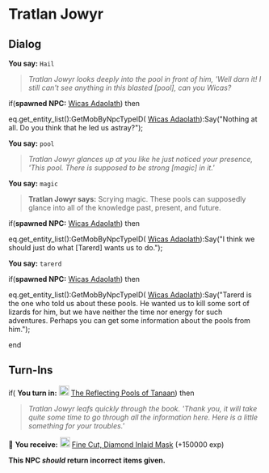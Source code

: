 # Tratlan Jowyr



## Dialog

**You say:** `Hail`



>*Tratlan Jowyr looks deeply into the pool in front of him, 'Well darn it! I still can't see anything in this blasted [pool], can you Wicas?*





if(**spawned NPC:**  [Wicas Adaolath](/npc/202301)) then



eq.get_entity_list():GetMobByNpcTypeID( [Wicas Adaolath](/npc/202301)):Say("Nothing at all. Do you think that he led us astray?"); 


**You say:** `pool`



>*Tratlan Jowyr glances up at you like he just noticed your presence, 'This pool. There is supposed to be strong [magic] in it.'*

**You say:** `magic`



>**Tratlan Jowyr says:** Scrying magic. These pools can supposedly glance into all of the knowledge past, present, and future.





if(**spawned NPC:**  [Wicas Adaolath](/npc/202301)) then



eq.get_entity_list():GetMobByNpcTypeID( [Wicas Adaolath](/npc/202301)):Say("I think we should just do what [Tarerd] wants us to do."); 


**You say:** `tarerd`



if(**spawned NPC:**  [Wicas Adaolath](/npc/202301)) then



eq.get_entity_list():GetMobByNpcTypeID( [Wicas Adaolath](/npc/202301)):Say("Tarerd is the one who told us about these pools. He wanted us to kill some sort of lizards for him, but we have neither the time nor energy for such adventures. Perhaps you can get some information about the pools from him.");

end



## Turn-Ins



if( **You turn in:** <img style="background:url(/static/icons/blank_slot.gif);width:20px;height:20px;" src="/static/icons/item_777.png" alt="" /> <a
                                href="/item/15960" data-url="15960" class="tooltip-link link">The Reflecting Pools of Tanaan</a>) then


>*Tratlan Jowyr leafs quickly through the book. 'Thank you, it will take quite some time to go through all the information here. Here is a little something for your troubles.'*





 &#127873; **You receive:**  <img style="background:url(/static/icons/blank_slot.gif);width:20px;height:20px;" src="/static/icons/item_1063.png" alt="" /> <a
                                href="/item/9321" data-url="9321" class="tooltip-link link">Fine Cut, Diamond Inlaid Mask</a> (+150000 exp)

 

**This NPC *should* return incorrect items given.**
